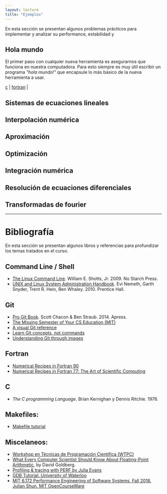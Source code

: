 ```yaml
---
layout: lecture
title: "Ejemplos"
---
```


En esta sección se presentan algunos problemas prácticos para implementar y 
analizar su performance, estabilidad y 

## Hola mundo

El primer paso con cualquier nueva herramienta es asegurarnos que funciona en nuestra computadora.
Para esto siempre es muy útil escribir un programa *"hola mundo!"* que encapsule lo más básico de la 
nueva herramienta a usar.

[c](hola/hola.c)         |
[fortran](hola/hola.f90) |

## Sistemas de ecuaciones lineales


## Interpolación numérica


## Aproximación


## Optimización


## Integración numérica 


## Resolución de ecuaciones diferenciales


## Transformadas de fourier


---
# Bibliografía 
En esta sección se presentan algunos libros y referencias para profundizar los temas tratados en el curso.

## Command Line / Shell 
- [The Linux Command Line](https://linuxcommand.org/tlcl.php). William E. Shotts, Jr. 2009. No Starch Press.
- [UNIX and Linux System Administration Handbook](). Evi Nemeth, Garth Snyder, Trent R. Hein, Ben Whaley. 2010. Prentice Hall.

## Git
- [Pro Git Book](https://git-scm.com/book/es/v2). Scott Chacon & Ben Straub. 2014. Apress.
- [The Missing Semester of Your CS Education (MIT)](https://missing.csail.mit.edu/2020/version-control/)
- [A visual Git reference](https://marklodato.github.io/visual-git-guide/index-en.html)
- [Learn Git concepts, not commands](https://dev.to/unseenwizzard/learn-git-concepts-not-commands-4gjc)
- [Understanding Git through images](https://dev.to/nopenoshishi/understanding-git-through-images-4an1)

## Fortran
- [Numerical Recipes in Fortran 90](http://danida.vnu.edu.vn/cpis/files/Books/NumericalRecipesinF90.pdf)
- [Numerical Recipes in Fortran 77: The Art of Scientific Computing](https://websites.pmc.ucsc.edu/~fnimmo/eart290c_17/NumericalRecipesinF77.pdf)

## C
- *The C programming Language*. Brian Kernighan y Dennis Ritchie. 1978.

## Makefiles: 
- [Makefile tutorial](https://makefiletutorial.com/)

## Miscelaneos:
- [Workshop en Técnicas de Programación Científica (WTPC)](https://wtpc.github.io/clases)
- [What Every Computer Scientist Should Know About Floating-Point Arithmetic](https://ece.uwaterloo.ca/~dwharder/NumericalAnalysis/02Numerics/Double/paper.pdf), by David Goldberg. 
- [Profiling & tracing with PERF by Julia Evans]()
- [GDB Tutorial. University of Waterloo](https://www.youtube.com/watch?v=svG6OPyKsrw)
- [MIT 6.172 Performance Engineering of Software Systems, Fall 2018. Julian Shun. MIT OpenCourseWare]()


